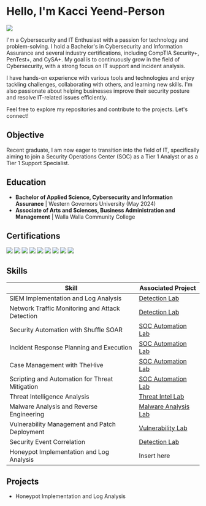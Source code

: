 # Hello, I'm Kacci Yeend-Person
<a href="https://linkedin.com"><img src="https://img.shields.io/badge/-LinkedIn-0072b1?&style=for-the-badge&logo=linkedin&logoColor=white" /></a>


I'm a Cybersecurity and IT Enthusiast with a passion for technology and problem-solving. I hold a Bachelor's in Cybersecurity and Information Assurance and several industry certifications, including CompTIA Security+, PenTest+, and CySA+. My goal is to continuously grow in the field of Cybersecurity, with a strong focus on IT support and incident analysis.

I have hands-on experience with various tools and technologies and enjoy tackling challenges, collaborating with others, and learning new skills. I'm also passionate about helping businesses improve their security posture and resolve IT-related issues efficiently.

Feel free to explore my repositories and contribute to the projects. Let's connect!

## Objective

Recent graduate, I am now eager to transition into the field of IT, specifically aiming to join a Security Operations Center (SOC) as a Tier 1 Analyst or as a Tier 1 Support Specialist.

## Education
- **Bachelor of Applied Science, Cybersecurity and Information Assurance** | Western Governors University (May 2024)
- **Associate of Arts and Sciences, Business Administration and Management** | Walla Walla Community College

## Certifications
<div>
    <img src="https://img.shields.io/badge/-PenTest%2B-000000?&style=for-the-badge&logo=CompTIA&logoColor=white" />
    <img src="https://img.shields.io/badge/-Security%2B-FF0000?&style=for-the-badge&logo=CompTIA&logoColor=white" />
    <img src="https://img.shields.io/badge/-Network%2B-007ACC?&style=for-the-badge&logo=CompTIA&logoColor=white" />
    <img src="https://img.shields.io/badge/-A%2B-4D4D4D?&style=for-the-badge&logo=CompTIA&logoColor=white" />
    <img src="https://img.shields.io/badge/-CASP%2B-006B3F?&style=for-the-badge&logo=CompTIA&logoColor=white" />
    <img src="https://img.shields.io/badge/-CSAP%20-%2303A4CC?&style=for-the-badge&logo=CompTIA&logoColor=white" />
    <img src="https://img.shields.io/badge/-SSCP-%2337466C?&style=for-the-badge&logo=ISC2&logoColor=white" />
    <img src="https://img.shields.io/badge/-Project%2B-2E8B57?&style=for-the-badge&logo=CompTIA&logoColor=white" />
    <img src="https://img.shields.io/badge/-ITIL%20Foundation-0072B1?&style=for-the-badge&logo=PeopleCert&logoColor=white" />

## Skills

| Skill                                         | Associated Project         |
|-----------------------------------------------|----------------------------|
| SIEM Implementation and Log Analysis          | [Detection Lab](https://google.com) |
| Network Traffic Monitoring and Attack Detection | [Detection Lab](https://google.com) |
| Security Automation with Shuffle SOAR         | [SOC Automation Lab](https://google.com) |
| Incident Response Planning and Execution      | [SOC Automation Lab](https://google.com) |
| Case Management with TheHive                  | [SOC Automation Lab](https://google.com) |
| Scripting and Automation for Threat Mitigation | [SOC Automation Lab](https://google.com) |
| Threat Intelligence Analysis                  | [Threat Intel Lab](https://google.com) |
| Malware Analysis and Reverse Engineering      | [Malware Analysis Lab](https://google.com) |
| Vulnerability Management and Patch Deployment | [Vulnerability Lab](https://google.com) |
| Security Event Correlation                    | [Detection Lab](https://google.com) |
| Honeypot Implementation and Log Analysis      | Insert here|


## Projects
- Honeypot Implementation and Log Analysis
